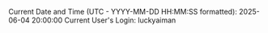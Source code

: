 Current Date and Time (UTC - YYYY-MM-DD HH:MM:SS formatted): 2025-06-04 20:00:00
Current User's Login: luckyaiman
